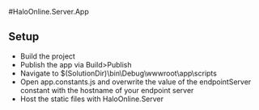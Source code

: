﻿#HaloOnline.Server.App

## Setup
* Build the project
* Publish the app via Build>Publish
* Navigate to $(SolutionDir)\bin\Debug\wwwroot\app\scripts
* Open app.constants.js and overwrite the value of the endpointServer constant with the hostname of your endpoint server
* Host the static files with HaloOnline.Server